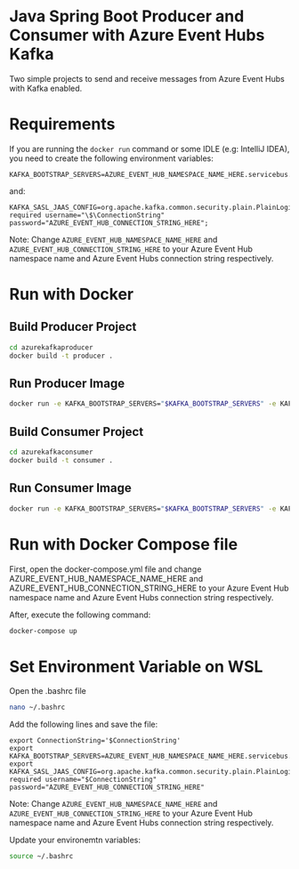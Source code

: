 # Java Spring Boot Producer and Consumer with Azure Event Hubs Kafka
Two simple projects to send and receive messages from Azure Event Hubs with Kafka enabled.

# Requirements
If you are running the `docker run` command or some IDLE (e.g: IntelliJ IDEA), you need to create the following environment variables:
```
KAFKA_BOOTSTRAP_SERVERS=AZURE_EVENT_HUB_NAMESPACE_NAME_HERE.servicebus.windows.net:9093
```
and:
```
KAFKA_SASL_JAAS_CONFIG=org.apache.kafka.common.security.plain.PlainLoginModule required username="\$\ConnectionString" password="AZURE_EVENT_HUB_CONNECTION_STRING_HERE";
```
Note: Change `AZURE_EVENT_HUB_NAMESPACE_NAME_HERE` and `AZURE_EVENT_HUB_CONNECTION_STRING_HERE` to your Azure Event Hub namespace name and Azure Event Hubs connection string respectively.

# Run with Docker
## Build Producer Project
```bash
cd azurekafkaproducer
docker build -t producer .
```
## Run Producer Image
```bash
docker run -e KAFKA_BOOTSTRAP_SERVERS="$KAFKA_BOOTSTRAP_SERVERS" -e KAFKA_SASL_JAAS_CONFIG="$KAFKA_SASL_JAAS_CONFIG" -p 8081:8081 producer
```

## Build Consumer Project
```bash
cd azurekafkaconsumer
docker build -t consumer .
```
## Run Consumer Image
```bash
docker run -e KAFKA_BOOTSTRAP_SERVERS="$KAFKA_BOOTSTRAP_SERVERS" -e KAFKA_SASL_JAAS_CONFIG="$KAFKA_SASL_JAAS_CONFIG" -p 8082:8082 consumer
```

# Run with Docker Compose file
First, open the docker-compose.yml file and change AZURE_EVENT_HUB_NAMESPACE_NAME_HERE and AZURE_EVENT_HUB_CONNECTION_STRING_HERE to your Azure Event Hub namespace name and Azure Event Hubs connection string respectively.

After, execute the following command:
```bash
docker-compose up
```

# Set Environment Variable on WSL
Open the .bashrc file
```bash
nano ~/.bashrc
```
Add the following lines and save the file:
```
export ConnectionString='$ConnectionString'
export KAFKA_BOOTSTRAP_SERVERS=AZURE_EVENT_HUB_NAMESPACE_NAME_HERE.servicebus.windows.net:9093
export KAFKA_SASL_JAAS_CONFIG=org.apache.kafka.common.security.plain.PlainLoginModule required username="$ConnectionString" password="AZURE_EVENT_HUB_CONNECTION_STRING_HERE"
```
Note: Change `AZURE_EVENT_HUB_NAMESPACE_NAME_HERE` and `AZURE_EVENT_HUB_CONNECTION_STRING_HERE` to your Azure Event Hub namespace name and Azure Event Hubs connection string respectively.

Update your environemtn variables:
```bash
source ~/.bashrc
```